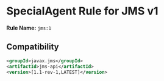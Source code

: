 # SpecialAgent Rule for JMS v1

**Rule Name:** `jms:1`

## Compatibility

```xml
<groupId>javax.jms</groupId>
<artifactId>jms-api</artifactId>
<version>[1.1-rev-1,LATEST]</version>
```
